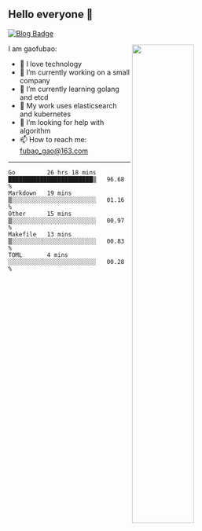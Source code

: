## Hello everyone 👋

[![Blog Badge](https://img.shields.io/badge/blog-60k+%20pageview-brightgreen)](https://www.jianshu.com/u/d777ec56a358)

<img align="right" width="50%" src="https://github-readme-stats.vercel.app/api?username=gaofubao&theme=onedark">

I am gaofubao:

- 🔭 I love technology
- 🌱 I’m currently working on a small company
- 👯 I’m currently learning golang and etcd
- 💬 My work uses elasticsearch and kubernetes
- 🤔 I’m looking for help with algorithm
- 📫 How to reach me: fubao_gao@163.com

---


<!--START_SECTION:waka-->
```text
Go         26 hrs 18 mins  ████████████████████████▒   96.68 % 
Markdown   19 mins         ▒░░░░░░░░░░░░░░░░░░░░░░░░   01.16 % 
Other      15 mins         ▒░░░░░░░░░░░░░░░░░░░░░░░░   00.97 % 
Makefile   13 mins         ▒░░░░░░░░░░░░░░░░░░░░░░░░   00.83 % 
TOML       4 mins          ░░░░░░░░░░░░░░░░░░░░░░░░░   00.28 % 
```
<!--END_SECTION:waka-->
